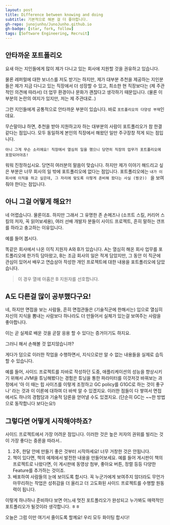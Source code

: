 ```yaml
---
layout: post
title: Difference between knowing and doing
subtitle: 기본적으로 해본 걸 더 좋아합니다.
gh-repo: junojunho/JunoJunho.github.io
gh-badge: [star, fork, follow]
tags: [Software Engineering, Recruit]
---
```


## 안타까운 포트폴리오

요새 아는 지인들에게 많이 제가 다니고 있는 회사에 지원할 것을 권유하고 있습니다.

물론 레퍼럴에 대한 보너스를 저도 받기는 하지만, 제가 대부분 추천을 제공하는 지인분들은 제가 지금 다니고 있는 직장에서 더 성장할 수 있고, 최소한 현 직장보다는 (제 주관적인 의견에 따라서) 더 업무 환경이나 문화가 괜찮다고 생각하기 때문입니다. (물론 이부분의 논란의 여지가 있지만, 저는 제 주관대로..)

그런 지인들에게 공통적으로 안타까운 부분이 있습니다. 바로 `포트폴리오의 다양성 부재`인데요.

무슨말이냐 하면, 추천을 받아 지원하고자 하는 대부분의 사람이 포트폴리오가 참 한결같다는 점입니다. 모두 동일하게 본인의 직장에서 해왔던 일만 주구장창 적게 되는 점입니다.

`아니 그게 무슨 소리에요! 직장에서 열심히 일을 했으니 당연히 직장의 업무가 포트폴리오에 포함되어야죠!`

워워 진정하십시요. 당연히 여러분의 말씀이 맞습니다. 하지만 제가 이야기 해드리고 싶은 부분은 너무 회사의 일 밖에 포트폴리오에 없다는 점입니다. 포트폴리오에는 `내가 이 회사에 이직을 하고 싶은데, 그 자리에 맞도록 이렇게 준비해 왔다는 사실 (찡긋)) ` 을 보여줘야 한다는 점입니다.

## 아니 그걸 어떻게 해요?!

네 어렵습니다. 물론이죠. 하지만 그래서 그 유명한 존 손메즈나 (소프트 스킬, 커리어 스킬의 저자, 꼭 읽어보세용), 여러 선배 개발자 분들이 사이드 프로젝트, 흔히 말하는 갠프를 하라고 충고하는 이유입니다.

예를 들어 봅시다.

똑같은 회사에서 나온 이직 지원자 A와 B가 있습니다. A는 열심히 해온 회사 업무를 포트폴리오에 한가득 담아왔고, B는 조금 회사의 일은 적게 담았지만, 그 동안 이 직군에 관심이 있어서 배우고 연습삼아 작성한 개인 프로젝트에 대한 내용을 포트폴리오에 담았습니다.

> 이 경우 열에 아홉은 B 지원자를 선호합니다.

## A도 다른걸 많이 공부했다구요!

네, 하지만 면접을 보는 사람들, 흔히 면접관들은 (기술직군에 한해서는) 입으로 열심히 자신의 지식을 뽐내는 사람보다 하나라도 더 만들어서 실체가 있는걸 보여주는 사람을 좋아합니다.

이는 곧 실제로 배운 것을 곧잘 응용 할 수 있다는 증거이기도 하지요.

그러니 해서 손해볼 것 없지않습니까?

게다가 덤으로 이러한 작업을 수행하면서, 지식으로만 알 수 없는 내용들을 실제로 습득할 수 있습니다. 

예를 들어, 사이드 프로젝트를 자바로 작성하던 도중, 애플리케이션의 성능을 향상시키기 위해서 JVM을 튜닝해봤다는 경험은 튜닝을 통한 파라미터를 이것저것 바꿔보는 과정에서 '아 이 때는 힙 사이즈를 이렇게 조정하고 GC policy를 G1GC로 하는 것이 좋구나' 라는 것과 이 이론에 대하여 더 바싹 알 수 있겠지요. 이러한 점들이 다 쌓여서 면접에서도 하나의 경험담과 기술적 담론을 얻어낼 수도 있겠지요. (단순히 GC는 ~~한 방법으로 동작합니다 보다는요!)

## 그렇다면 어떻게 시작해야하죠?
사이드 프로젝트에서 가장 어려운 점입니다. 이러한 것은 높은 저자의 권위를 빌리는 것이 가장 좋다는 중론을 따라서..

1. 2주, 한달 안에 만들기 좋은 것부터 시작하세요! 너무 거창한 것은 안됩니다.
2. 책이 있다면, 책의 예제에서 발전한 내용을 만들어보세요. 예를 들어 게시판이 책의 프로젝트로 나왔다면, 이 게시판에 동영상 첨부, 좋아요 버튼, 정렬 등등 다양한 Feature를 추가하는 것이죠.
3. 배포하여 사람들의 눈에 보이도록 합시다. 꼭 누군가에게 보여주지 않더라도 무언가 마무리하는 작업은 성취감을 더 올리고 더 고도화된 사이드 프로젝트를 수행할 원동력이 됩니다.

이렇게 하나하나 준비하다 보면 어느새 멋진 포트폴리오가 완성되고 누가봐도 매력적인 포트폴리오가 될것이라 생각합니다. ㅎㅎ

오늘은 그럼 이만 여기서 줄이도록 할께요! 우리 모두 화이팅 합시다!